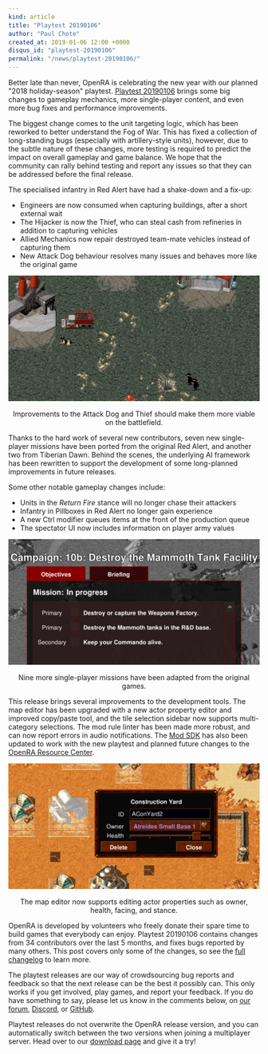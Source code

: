 ```yaml
---
kind: article
title: "Playtest 20190106"
author: "Paul Chote"
created_at: 2019-01-06 12:00 +0000
disqus_id: "playtest-20190106"
permalink: "/news/playtest-20190106/"
---
```


Better late than never, OpenRA is celebrating the new year with our planned "2018 holiday-season" playtest. [Playtest 20190106](/download/) brings some big changes to gameplay mechanics, more single-player content, and even more bug fixes and performance improvements.

The biggest change comes to the unit targeting logic, which has been reworked to better understand the Fog of War. This has fixed a collection of long-standing bugs (especially with artillery-style units), however, due to the subtle nature of these changes, more testing is required to predict the impact on overall gameplay and game balance. We hope that the community can rally behind testing and report any issues so that they can be addressed before the final release.

The specialised infantry in Red Alert have had a shake-down and a fix-up:

 * Engineers are now consumed when capturing buildings, after a short external wait
 * The Hijacker is now the Thief, who can steal cash from refineries in addition to capturing vehicles
 * Allied Mechanics now repair destroyed team-mate vehicles instead of capturing them
 * New Attack Dog behaviour resolves many issues and behaves more like the original game

<div style="text-align:center" markdown="1">
<img src="/images/news/20190106-dog-attack.gif" width="600" alt="Thieves and Attack Dogs">

Improvements to the Attack Dog and Thief should make them more viable on the battlefield.
</div>

Thanks to the hard work of several new contributors, seven new single-player missions have been ported from the original Red Alert, and another two from Tiberian Dawn. Behind the scenes, the underlying AI framework has been rewritten to support the development of some long-planned improvements in future releases.

Some other notable gameplay changes include:

 * Units in the *Return Fire* stance will no longer chase their attackers
 * Infantry in Pillboxes in Red Alert no longer gain experience
 * A new Ctrl modifier queues items at the front of the production queue
 * The spectator UI now includes information on player army values

<div style="text-align:center" markdown="1">
<img src="/images/news/20190106-missions-2x.png" width="600" alt="TD Campaign Mission: Nod 10b">

Nine more single-player missions have been adapted from the original games.
</div>

This release brings several improvements to the development tools. The map editor has been upgraded with a new actor property editor and improved copy/paste tool, and the tile selection sidebar now supports multi-category selections. The mod rule linter has been made more robust, and can now report errors in audio notifications. The [Mod SDK](https://github.com/OpenRA/OpenRAModSDK/releases/tag/20190106) has also been updated to work with the new playtest and planned future changes to the [OpenRA Resource Center](https://resource.openra.net/).

<div style="text-align:center" markdown="1">
<img src="/images/news/20190106-editor-2x.png" width="600" alt="Map Editor Improvements Profiles">

The map editor now supports editing actor properties such as owner, health, facing, and stance.
</div>

OpenRA is developed by volunteers who freely donate their spare time to build games that everybody can enjoy. Playtest 20190106 contains changes from 34 contributors over the last 5 months, and fixes bugs reported by many others. This post covers only some of the changes, so see the [full changelog](https://github.com/OpenRA/OpenRA/wiki/Changelog/8da02c00e84314555e0f2436b3cf1627f262426d) to learn more.

The playtest releases are our way of crowdsourcing bug reports and feedback so that the next release can be the best it possibly can. This only works if you get involved, play games, and report your feedback. If you do have something to say, please let us know in the comments below, on [our forum](https://forum.openra.net/), [Discord](https://discord.gg/UcUztfr), or [GitHub](https://github.com/OpenRA/OpenRA/issues).

Playtest releases do not overwrite the OpenRA release version, and you can automatically switch between the two versions when joining a multiplayer server. Head over to our [download page](/download/) and give it a try!

